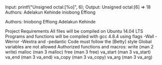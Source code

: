 
Input: printf("Unsigned octal:[%o]", 6);
Output: Unsigned octal:[6] => 18
Authors: Adelakun Kehinde iniobong Effiong

Authors: Iniobong Effiong Adelakun Kehinde

Project Requirements
All files will be compiled on Ubuntu 14.04 LTS
Programs and functions will be compiled with gcc 4.8.4 using flags -Wall -Werror -Wextra and -pedantic
Code must follow the [Betty] style
Global variables are not allowed
Authorized functions and macros:
write (man 2 write)
malloc (man 3 malloc)
free (man 3 free)
va_start (man 3 va_start)
va_end (man 3 va_end)
va_copy (man 3 va_copy)
va_arg (man 3 va_arg)
